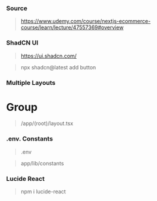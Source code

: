 ### Source

> https://www.udemy.com/course/nextjs-ecommerce-course/learn/lecture/47557369#overview

### ShadCN UI

> https://ui.shadcn.com/

> npx shadcn@latest add button

### Multiple Layouts

# Group

> /app/(root)/layout.tsx

### .env. Constants

> .env

> app/lib/constants

### Lucide React

> npm i lucide-react
